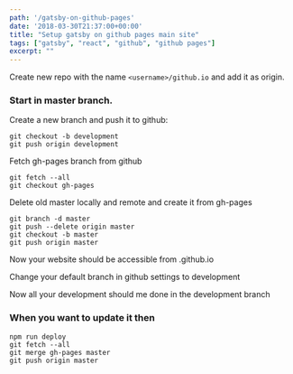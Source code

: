 ```yaml
---
path: '/gatsby-on-github-pages'
date: '2018-03-30T21:37:00+00:00'
title: "Setup gatsby on github pages main site"
tags: ["gatsby", "react", "github", "github pages"]
excerpt: ""
---
```

Create new repo with the name `<username>/github.io` and add it as origin.

### Start in master branch.

Create a new branch and push it to github:
```
git checkout -b development
git push origin development
```
Fetch gh-pages branch from github
```
git fetch --all
git checkout gh-pages
```
Delete old master locally and remote and create it from gh-pages 
```
git branch -d master
git push --delete origin master
git checkout -b master
git push origin master
```
Now your website should be accessible from <username>.github.io

Change your default branch in github settings to development

Now all your development should me done in the development branch

### When you want to update it then 
```
npm run deploy
git fetch --all
git merge gh-pages master
git push origin master
```
